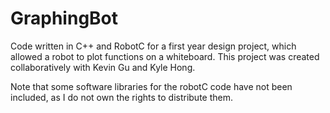# GraphingBot
Code written in C++ and RobotC for a first year design project, which allowed a robot to plot functions on a whiteboard.
This project was created collaboratively with Kevin Gu and Kyle Hong.

Note that some software libraries for the robotC code have not been included, as I do not own the rights to distribute them.
